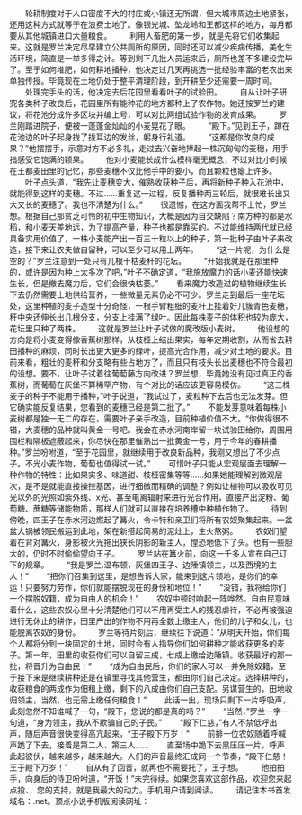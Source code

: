 　　轮耕制度对于人口密度不大的村庄或小镇还无所谓，但大城市周边土地紧张，还用这种方式就等于在浪费土地了。像银光城、坠龙岭和王都这样的地方，每月都要从其他城镇进口大量粮食。
　　利用人畜肥的第一步，就是先将它们收集起来。这就是罗兰决定尽早建立公共厕所的原因，同时还可以减少疾病传播，美化生活环境，简直是一举多得之计。等到剩下几批人员运来后，厕所也差不多建设完毕了。至于如何堆肥，如何耕地播种，他决定过几天再挑选一批经验丰富的老农出来单独传授。毕竟现在土地仍处于整平清理阶段，到开耕至少还需要一周时间。
　　处理完手头的活，他决定去后花园里看看叶子的试验田。
　　自从让叶子研究各类种子改良后，花园里所有能种花的地方都种上了农作物。她还按罗兰的建议，将花池分成许多区块并编上号，可以对比两组试验作物的发育成果。
　　罗兰刚踏进院子，便被一蓬蓬金灿灿的小麦晃花了眼。
　　“殿下。”见到王子，蹲在花池边的叶子起身拢了拢耳边的发丝，躬身行礼道。
　　“这都是你改良的成果？”他摆摆手，示意对方不必多礼，走过去兴奋地捧起一株沉甸甸的麦穗，用手指感受它饱满的颖果。
　　他对小麦能长成什么模样毫无概念，不过对比小时候在王都麦田里的记忆，那些麦穗不仅比他手中的要小，而且颗粒也瘪上许多。
　　叶子点头道，“我先让麦穗变大，催熟收获种子后，再将新种子种入花池中，就能得到这样的麦穗。不过……重复这一过程，反复播种两三轮后，就很难长出又大又长的麦穗了。我也不清楚为什么。”
　　很遗憾，在这方面我帮不上忙，罗兰想。根据自己那贫乏可怜的初中生物知识，大概是因为自交缺陷？南方种的都是水稻，和小麦天差地远，为了提高产量，种子也都是靠买的。不过能维持两代就已经具备实用价值了，一株小麦能产出一百三十粒以上的种子，第一批种子由叶子来改造，接下来让农夫做自留种，可以至少可以用上两年。
　　“这一片呢，为什么是空的？”罗兰注意到一处只有几根干枯麦秆的花坛。
　　“开始我就是在那里种的，或许是因为种上太多次了吧，”叶子不确定道，“我施放魔力的话小麦还能快速生长，但是撤去魔力后，它们会很快枯萎。”
　　看来魔力改造过的植物继续生长下去仍然需要土地供给营养，一些微量元素仍必不可少。罗兰走到最后一座花坛处，这里种植的麦子造型十分奇怪，一根手臂粗细的麦秆上挂着好几簇青色麦穗，秆中央还伸长出几根分支，分支上挂满了绿叶。因此每株麦子的体积也较为庞大，花坛里只种了两株。
　　这就是罗兰让叶子试做的魔改版小麦树。
　　他设想的方向是将小麦变得像香蕉树那样，从枝桠上结出果实，每年定期收割，从而省去耕田播种的麻烦，同时长出更大更多的绿叶，提高光合作用，减少对土地的要求。目前来看，粗壮的麦秆和分支略有些占地方了，而且只有枝头长出麦穗也不符合最初的设想。要不，让叶子试着往葡萄藤方向改进？罗兰想，毕竟她没有见过真正的香蕉树，而葡萄在灰堡不算稀罕产物，有个对比的话应该更容易模仿。
　　“这三株麦子的种子不能用于播种，”叶子说道，“我试过了，麦粒种下去后也无法发芽。但它确实能反复结果，您看到的麦穗已经是第二批了。”
　　不能发芽意味着每株小麦树都是独一无二的存在，需要叶子亲手改造，目前种植价值不大。“你做得很不错，大麦穗的品种就叫黄金一号吧。我会在赤水河南岸留一块试验田给你，周围用围栏和隔板遮蔽起来，你尽快在那里催熟出一批黄金一号，用于今年的春耕播种。”罗兰吩咐道，“至于花园里，就继续用于改良新品种，我刚又想出了不少点子。不光小麦作物，葡萄也值得试一试。”
　　可惜叶子只能从宏观层面去理解一种作物的特性：比如果实多、味道甜、枝桠密集等等……如果她能理解到微观层次，是不是就能直接操控基因，进行细微而精确的调整？例如让植物可以吸收可见光以外的光照如紫外线、x光、甚至电离辐射来进行光合作用，直接产出淀粉、葡萄糖、蔗糖等储能物质，那样人们就可以直接在培养槽中种植作物了。
　　待到傍晚，四王子在赤水河边燃起了篝火，令卡特和亲卫们将所有农奴聚集起来。一盆盆大锅被领民搬运到此地，架在新搭起简易的泥灶上，生火熬粥。
　　农奴们望着在背对篝火，身影被火光拖出狭长阴影的新主人，惶恐地低下了头。也有一些胆大的，仍时不时偷偷望向王子。
　　罗兰站在篝火前，向这一千多人宣布自己订下的规章。
　　“我是罗兰.温布顿，灰堡四王子、边陲镇领主，以及西境的主人！”
　　“把你们召集到这里，是想告诉大家，能来到这片领地，是你们的幸运！只要努力劳作，你们就能摆脱现在的身份和地位！”
　　“没错，我将给你们一个摆脱奴籍，成为自由人的机会！”
　　农奴中顿时响起一阵哗然。自由民意味着什么，这些农奴心里十分清楚他们可以不用再受主人的残忍虐待，不必再被强迫进行无休止的耕作，田里产出的作物不用再全数上缴主人，他们的儿子和女儿，也能脱离农奴的身份。
　　罗兰等待片刻后，继续往下说道：“从明天开始，你们每个人都将分到一块固定的土地，同时会有人指导你们如何耕种才能收获更多的麦子。第一年，田里的收获你们可以自留三成，七成上缴给边陲镇。收获最好的那一批，将晋升为自由民！”
　　“成为自由民后，你们的家人可以一并免除奴籍，至于接下来是继续耕种还是在镇里寻找其他营生，都由你们自己决定。选择耕种的，收获粮食的两成作为佃租上缴，剩下的八成由你们自己支配。另谋营生的，田地收归领主，当然，也无需上缴任何粮食！”
　　此话一出，现场只剩下一片呼吸声，此刻忽然不知谁喊了一句，“殿下，您说的都是真的吗？”
　　“当然，”罗兰一字一句道，“身为领主，我从不欺骗自己的子民。”
　　“殿下仁慈，”有人不禁低呼出声，随后声音很快变得高亢起来，“王子殿下万岁！”
　　前排一位农奴随着呼喊声跪了下去，接着是第二人、第三人……
　　直至场中跪下去黑压压一片，呼声此起彼伏，越来越多，越来越大。人们的声音最终汇成同一个节奏，“殿下仁慈！王子殿下万岁！”
　　自从有了回音，就再也不需要托了，王子想。
　　他拍拍手，向身后的侍卫吩咐道，“开饭！”未完待续。如果您喜欢这部作品，欢迎您来起点投、，您的支持，就是我最大的动力。手机用户请到阅读。
　　请记住本书首发域名：.net。顶点小说手机版阅读网址：